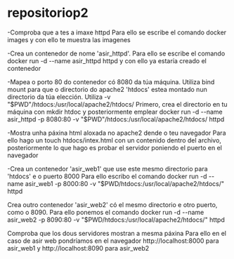 # repositoriop2
-Comproba que a tes a imaxe httpd
  Para ello se escribe el comando docker images y con  ello te muestra las imagenes

  
-Crea un contenedor de nome 'asir_httpd'.
  Para ello se escribe el comando docker run -d --name asir_httpd httpd y con ello ya estaría creado el contenedor

  
-Mapea o porto 80 do contenedor có 8080 da túa máquina. Utiliza bind mount para que o directorio do apache2 'htdocs' estea montado nun directorio da túa elección. Utiliza -v "$PWD"/htdocs:/usr/local/apache2/htdocs/
  Primero, crea el directorio en tu máquina con mkdir htdoc y posteriormente emplear docker run -d --name asir_httpd -p 8080:80 -v "$PWD"/htdocs:/usr/local/apache2/htdocs/ httpd

  
-Mostra unha páxina html aloxada no apache2 dende o teu navegador
  Para ello hago un touch htdocs/intex.html con un contenido dentro del archivo, posteriormente lo que hago es probar el servidor poniendo el puerto en el navegador

  
-Crea un contenedor 'asir_web1' que use este mesmo directorio para 'htdocs' e o puerto 8000
Para ello escribo el comando docker run -d --name asir_web1 -p 8000:80 -v "$PWD/htdocs:/usr/local/apache2/htdocs/" httpd
  

Crea outro contenedor 'asir_web2' có el mesmo directorio e otro puerto, como o 8090.
Para ello ponemos el comando docker run -d --name asir_web2 -p 8090:80 -v "$PWD/htdocs:/usr/local/apache2/htdocs/" httpd


Comproba que los dous servidores mostran a mesma páxina
Para ello en el caso de asir web pondríamos en el navegador http://localhost:8000 para asir_web1 y http://localhost:8090 para asir_web2



